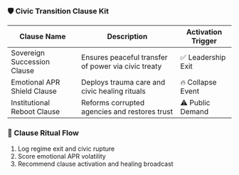 ### 🛡️ Civic Transition Clause Kit

| Clause Name               | Description                                           | Activation Trigger |
|---------------------------|-------------------------------------------------------|---------------------|
| Sovereign Succession Clause | Ensures peaceful transfer of power via civic treaty | ✅ Leadership Exit  
| Emotional APR Shield Clause | Deploys trauma care and civic healing rituals        | 🔥 Collapse Event  
| Institutional Reboot Clause | Reforms corrupted agencies and restores trust        | ⚠️ Public Demand  

### 🔄 Clause Ritual Flow
1. Log regime exit and civic rupture  
2. Score emotional APR volatility  
3. Recommend clause activation and healing broadcast
